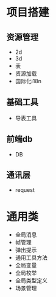 # 项目搭建

## 资源管理

- 2d
- 3d
- 表
- 资源加载
- 国际化i18n



## 基础工具

- 导表工具



## 前端db

- DB



## 通讯层

- request



# 通用类

- 全局消息
- 帧管理
- 弹出提示
- 通用工具方法
- 全局变量
- 全局枚举
- 全局类型定义
- 场景管理